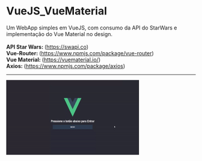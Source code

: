 # VueJS_VueMaterial
Um WebApp simples em VueJS, com consumo da API do StarWars e implementação do Vue Material no design.<br/><br/>
<Strong>API Star Wars: </Strong>(https://swapi.co)<br/>
<Strong>Vue-Router: </Strong>(https://www.npmjs.com/package/vue-router)<br/>
<Strong>Vue Material: </Strong>(https://vuematerial.io/)<br/>
<Strong>Axios: </Strong>(https://www.npmjs.com/package/axios)<br/>
<hr>

<div>
<img src="https://github.com/EwertonBello/VueJS_VueMaterial/blob/master/VueJS01.gif" width="70%">
</div>
